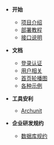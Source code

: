 <!-- 这是目录树文件 -->

- **开始**
    - [项目介绍](/README)
    - [部署教程](/project/deploy)
    - [接口说明](/sa-lib/doc-exp)

- **文档**
    - [登录认证](project/login)
    - [用户相关](/project/user)
    - [首页轮播图](/project/swiper) 
    - [各种示例](/project/p-case) 

- **工具安利**
    - [Archunit](/project/archunit)
- **企业研发规约**
    - [数据库规约](/project/database)
